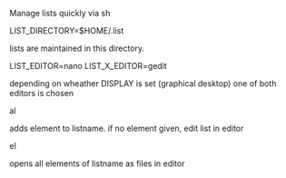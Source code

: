 
Manage lists quickly via sh

LIST_DIRECTORY=$HOME/.list

lists are maintained in this directory.


LIST_EDITOR=nano 
LIST_X_EDITOR=gedit 

depending on wheather DISPLAY is set (graphical desktop) one of both editors is chosen 

al <listname> <element> 

adds element to listname. if no element given, edit list in editor

el <listname> 

opens all elements of listname as files in editor

